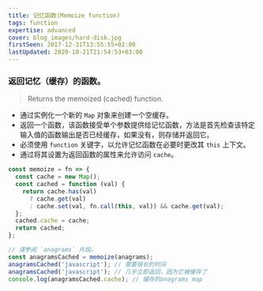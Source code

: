 ```yaml
---
title: 记忆函数(Memoize function)
tags: function
expertise: advanced
cover: blog_images/hard-disk.jpg
firstSeen: 2017-12-31T13:55:55+02:00
lastUpdated: 2020-10-21T21:54:53+03:00
---
```


### 返回记忆（缓存）的函数。
> Returns the memoized (cached) function.

- 通过实例化一个新的 `Map` 对象来创建一个空缓存。
- 返回一个函数，该函数接受单个参数提供给记忆函数，方法是首先检查该特定输入值的函数输出是否已经缓存，如果没有，则存储并返回它。
- 必须使用 `function` 关键字，以允许记忆函数在必要时更改其 `this` 上下文。
- 通过将其设置为返回函数的属性来允许访问 `cache`。

```js
const memoize = fn => {
  const cache = new Map();
  const cached = function (val) {
    return cache.has(val)
      ? cache.get(val)
      : cache.set(val, fn.call(this, val)) && cache.get(val);
  };
  cached.cache = cache;
  return cached;
};
```

```js
// 请参阅 `anagrams` 片段。
const anagramsCached = memoize(anagrams);
anagramsCached('javascript'); // 需要很长的时间
anagramsCached('javascript'); // 几乎立即返回，因为它被缓存了
console.log(anagramsCached.cache); // 缓存的anagrams map
```
